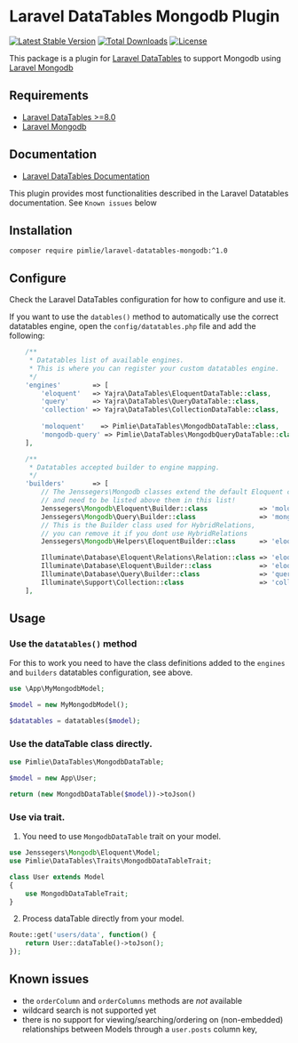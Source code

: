 # Laravel DataTables Mongodb Plugin

[![Latest Stable Version](https://img.shields.io/packagist/v/pimlie/laravel-datatables-mongodb.svg)](https://packagist.org/packages/pimlie/laravel-datatables-mongodb)
[![Total Downloads](https://img.shields.io/packagist/dt/pimlie/laravel-datatables-mongodb.svg)](https://packagist.org/packages/pimlie/laravel-datatables-mongodb)
[![License](https://img.shields.io/github/license/mashape/apistatus.svg)](https://packagist.org/packages/pimlie/laravel-datatables-mongodb)

This package is a plugin for [Laravel DataTables](https://github.com/yajra/laravel-datatables) to support Mongodb using [Laravel Mongodb](https://github.com/jenssegers/laravel-mongodb/)

## Requirements
- [Laravel DataTables >=8.0](https://github.com/yajra/laravel-datatables)
- [Laravel Mongodb](https://github.com/jenssegers/laravel-mongodb)

## Documentation
- [Laravel DataTables Documentation](http://yajrabox.com/docs/laravel-datatables)

This plugin provides most functionalities described in the Laravel Datatables documentation. See `Known issues` below

## Installation
`composer require pimlie/laravel-datatables-mongodb:^1.0`

## Configure

Check the Laravel DataTables configuration for how to configure and use it.

If you want to use the `datables()` method to automatically use the correct datatables engine, open the `config/datatables.php` file and add the following:

```php
    /**
     * Datatables list of available engines.
     * This is where you can register your custom datatables engine.
     */
    'engines'        => [
        'eloquent'   => Yajra\DataTables\EloquentDataTable::class,
        'query'      => Yajra\DataTables\QueryDataTable::class,
        'collection' => Yajra\DataTables\CollectionDataTable::class,
        
        'moloquent'    => Pimlie\DataTables\MongodbDataTable::class,
        'mongodb-query' => Pimlie\DataTables\MongodbQueryDataTable::class,
    ],

    /**
     * Datatables accepted builder to engine mapping.
     */
    'builders'       => [
        // The Jenssegers\Mongodb classes extend the default Eloquent classes
        // and need to be listed above them in this list!
        Jenssegers\Mongodb\Eloquent\Builder::class             => 'moloquent',
        Jenssegers\Mongodb\Query\Builder::class                => 'mongodb-query',
        // This is the Builder class used for HybridRelations,
        // you can remove it if you dont use HybridRelations
        Jenssegers\Mongodb\Helpers\EloquentBuilder::class      => 'eloquent',

        Illuminate\Database\Eloquent\Relations\Relation::class => 'eloquent',
        Illuminate\Database\Eloquent\Builder::class            => 'eloquent',
        Illuminate\Database\Query\Builder::class               => 'query',
        Illuminate\Support\Collection::class                   => 'collection',
    ],
```

## Usage

### Use the `datatables()` method

For this to work you need to have the class definitions added to the `engines` and `builders` datatables configuration, see above.

```php
use \App\MyMongodbModel;

$model = new MyMongodbModel();

$datatables = datatables($model);

```

### Use the dataTable class directly.

```php
use Pimlie\DataTables\MongodbDataTable;

$model = new App\User;

return (new MongodbDataTable($model))->toJson()
```

### Use via trait.
1. You need to use `MongodbDataTable` trait on your model.

```php
use Jenssegers\Mongodb\Eloquent\Model;
use Pimlie\DataTables\Traits\MongodbDataTableTrait;

class User extends Model
{
	use MongodbDataTableTrait;
}
```

2. Process dataTable directly from your model.

```php
Route::get('users/data', function() {
	return User::dataTable()->toJson();
});
```

## Known issues

- the `orderColumn` and `orderColumns` methods are _not_ available
- wildcard search is not supported yet
- there is no support for viewing/searching/ordering on (non-embedded) relationships between Models through a `user.posts` column key,



